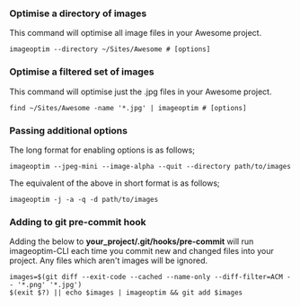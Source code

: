 ### Optimise a directory of images

This command will optimise all image files in your Awesome project.

```shell
imageoptim --directory ~/Sites/Awesome # [options]
```

### Optimise a filtered set of images

This command will optimise just the .jpg files in your Awesome project.

```shell
find ~/Sites/Awesome -name '*.jpg' | imageoptim # [options]
```

### Passing additional options

The long format for enabling options is as follows;

```shell
imageoptim --jpeg-mini --image-alpha --quit --directory path/to/images
```

The equivalent of the above in short format is as follows;

```shell
imageoptim -j -a -q -d path/to/images
```

### Adding to git pre-commit hook

Adding the below to **your_project/.git/hooks/pre-commit** will run imageoptim-CLI
each time you commit new and changed files into your project. Any files which
aren't images will be ignored.

```shell
images=$(git diff --exit-code --cached --name-only --diff-filter=ACM -- '*.png' '*.jpg')
$(exit $?) || echo $images | imageoptim && git add $images
```
